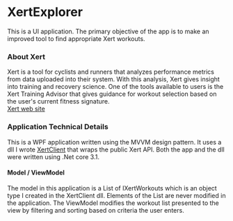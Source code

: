 # XertExplorer
This is a UI application. The primary objective of the app is to make an improved tool to find appropriate Xert workouts. 

### About Xert
Xert is a tool for cyclists and runners that analyzes performance metrics from data uploaded into their system. With this analysis, Xert gives insight into training and recovery science. One of the tools  available to users is the Xert Training Advisor that gives guidance for workout selection based on the user's current fitness signature.   
[Xert web site](https://www.xertonline.com/)

### Application Technical Details
This is a WPF application written using the MVVM design pattern. It uses a dll I wrote [XertClient](https://github.com/ccuddohy/XertClient) that wraps the public
Xert API. Both the app and the dll were written using .Net core 3.1. 

#### Model / ViewModel
The model in this application is a List of IXertWorkouts which is an object type I created in the XertClient dll. Elements of the List are never modified in the application. The ViewModel modifies the workout list presented to the view by filtering and sorting based on criteria the user enters. 




